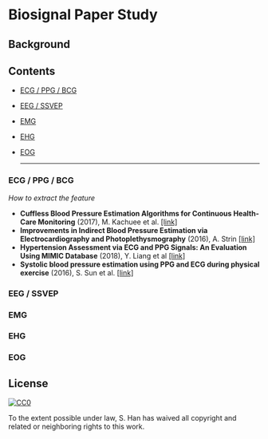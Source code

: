 # Biosignal Paper Study

## Background

## Contents

* [ECG / PPG / BCG](#ecg--ppg--bcg)

* [EEG / SSVEP](#eeg--ssvep)

* [EMG](#emg)

* [EHG](#ehg)

* [EOG](#eog)

  ***

### ECG / PPG / BCG
*How to extract the feature* 
- **Cuffless Blood Pressure Estimation Algorithms for Continuous Health-Care Monitoring** (2017), M. Kachuee et al. [[link]](https://www.ncbi.nlm.nih.gov/pubmed/27323356) 
- **Improvements in Indirect Blood Pressure Estimation via Electrocardiography and Photoplethysmography** (2016), A. Strin [[link]](<https://www.semanticscholar.org/paper/Improvements-in-Indirect-Blood-Pressure-Estimation-Stirn/2e1c8d5af3d64a790c878c4b28a3dd89f666ebe7>)
- **Hypertension Assessment via ECG and PPG Signals: An Evaluation Using MIMIC Database** (2018), Y. Liang et al [[link]](<https://www.ncbi.nlm.nih.gov/pmc/articles/PMC6163274/>)
- **Systolic blood pressure estimation using PPG and ECG during physical exercise** (2016), S. Sun et al. [[link]](https://www.ncbi.nlm.nih.gov/pubmed/27841157)

### EEG / SSVEP

### EMG

### EHG

### EOG

## License

[![CC0](http://mirrors.creativecommons.org/presskit/buttons/88x31/svg/cc-zero.svg)](https://creativecommons.org/publicdomain/zero/1.0/)

To the extent possible under law, S. Han has waived all copyright and related or neighboring rights to this work.
